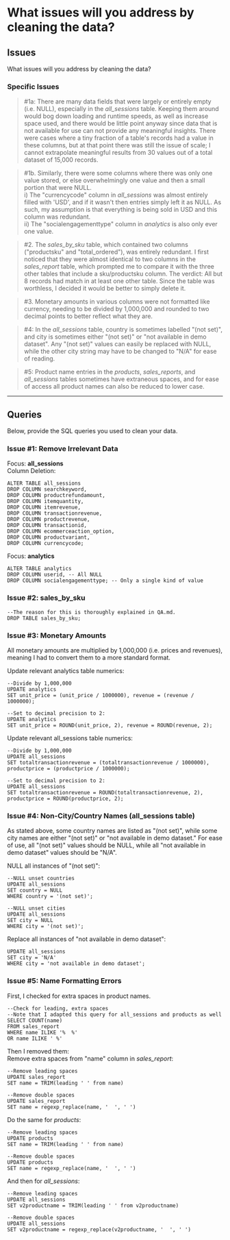 # What issues will you address by cleaning the data?
## Issues
What issues will you address by cleaning the data?

### Specific Issues
>#1a: There are many data fields that were largely or entirely empty (i.e. NULL), especially in the *all_sessions* table. Keeping them around would bog down loading and runtime speeds, as well as increase space used, and there would be little point anyway since data that is not available for use can not provide any meaningful insights. There were cases where a tiny fraction of a table's records had a value in these columns, but at that point there was still the issue of scale; I cannot extrapolate meaningful results from 30 values out of a total dataset of 15,000 records.

>#1b. Similarly, there were some columns where there was only one value stored, or else overwhelmingly one value and then a small portion that were NULL.<br> 
i) The "currencycode" column in *all_sessions* was almost entirely filled with 'USD', and if it wasn't then entries simply left it as NULL. As such, my assumption is that everything is being sold in USD and this column was redundant.<br> 
ii) The "socialengagementtype" column in *analytics* is also only ever one value.

>#2. The *sales_by_sku* table, which contained two columns ("productsku" and "total_ordered"), was entirely redundant. I first noticed that they were almost identical to two columns in the *sales_report* table, which prompted me to compare it with the three other tables that include a sku/productsku column. The verdict: All but 8 records had match in at least one other table. Since the table was worthless, I decided it would be better to simply delete it.  

>#3. Monetary amounts in various columns were not formatted like currency, needing to be divided by 1,000,000 and rounded to two decimal points to better reflect what they are.

>#4: In the *all_sessions* table, country is sometimes labelled "(not set)", and city is sometimes either "(not set)" or "not available in demo dataset". Any "(not set)" values can easily be replaced with NULL, while the other city string may have to be changed to "N/A" for ease of reading.

>#5: Product name entries in the *products*, *sales_reports*, and *all_sessions* tables sometimes have extraneous spaces, and for ease of access all product names can also be reduced to lower case. 

<hr>

## Queries
Below, provide the SQL queries you used to clean your data.<br>

### Issue #1: Remove Irrelevant Data
Focus: **all_sessions**<br>
Column Deletion:<br>
```
ALTER TABLE all_sessions
DROP COLUMN searchkeyword,
DROP COLUMN productrefundamount,
DROP COLUMN itemquantity,
DROP COLUMN itemrevenue,
DROP COLUMN transactionrevenue,
DROP COLUMN productrevenue,
DROP COLUMN transactionid,
DROP COLUMN ecommerceaction_option,
DROP COLUMN productvariant,
DROP COLUMN currencycode;
```

Focus: **analytics**<br>
```
ALTER TABLE analytics
DROP COLUMN userid, -- All NULL
DROP COLUMN socialengagementtype; -- Only a single kind of value
```

### Issue #2: sales_by_sku
```
--The reason for this is thoroughly explained in QA.md.
DROP TABLE sales_by_sku;
```


### Issue #3: Monetary Amounts
All monetary amounts are multiplied by 1,000,000 (i.e. prices and revenues), meaning I had to convert them to a more standard format.

Update relevant analytics table numerics:
```
--Divide by 1,000,000
UPDATE analytics
SET unit_price = (unit_price / 1000000), revenue = (revenue / 1000000);
```
```
--Set to decimal precision to 2:
UPDATE analytics
SET unit_price = ROUND(unit_price, 2), revenue = ROUND(revenue, 2);
```
Update relevant all_sessions table numerics:
```
--Divide by 1,000,000
UPDATE all_sessions
SET totaltransactionrevenue = (totaltransactionrevenue / 1000000), productprice = (productprice / 1000000);
```
```
--Set to decimal precision to 2:
UPDATE all_sessions
SET totaltransactionrevenue = ROUND(totaltransactionrevenue, 2), productprice = ROUND(productprice, 2);
```
### Issue #4: Non-City/Country Names (all_sessions table)
As stated above, some country names are listed as "(not set)", while some city names are either "(not set)" or "not available in demo dataset." For ease of use, all "(not set)" values should be NULL, while all "not available in demo dataset" values should be "N/A".

NULL all instances of "(not set)":
```
--NULL unset countries
UPDATE all_sessions
SET country = NULL
WHERE country = '(not set)';
```
```
--NULL unset cities
UPDATE all_sessions
SET city = NULL
WHERE city = '(not set)';
```
Replace all instances of "not available in demo dataset":
```
UPDATE all_sessions
SET city = 'N/A'
WHERE city = 'not available in demo dataset';
```


### Issue #5: Name Formatting Errors
First, I checked for extra spaces in product names.
```
--Check for leading, extra spaces
--Note that I adapted this query for all_sessions and products as well
SELECT COUNT(name)
FROM sales_report
WHERE name ILIKE '%  %'
OR name ILIKE ' %'
```
Then I removed them:<br>
Remove extra spaces from "name" column in *sales_report*: 
```
--Remove leading spaces
UPDATE sales_report
SET name = TRIM(leading ' ' from name)
```
```
--Remove double spaces
UPDATE sales_report
SET name = regexp_replace(name, '  ', ' ')
```
Do the same for *products*: 
```
--Remove leading spaces
UPDATE products
SET name = TRIM(leading ' ' from name)
```
```
--Remove double spaces
UPDATE products
SET name = regexp_replace(name, '  ', ' ')
```
And then for *all_sessions*: 
```
--Remove leading spaces
UPDATE all_sessions
SET v2productname = TRIM(leading ' ' from v2productname)
```
```
--Remove double spaces
UPDATE all_sessions
SET v2productname = regexp_replace(v2productname, '  ', ' ')
```

